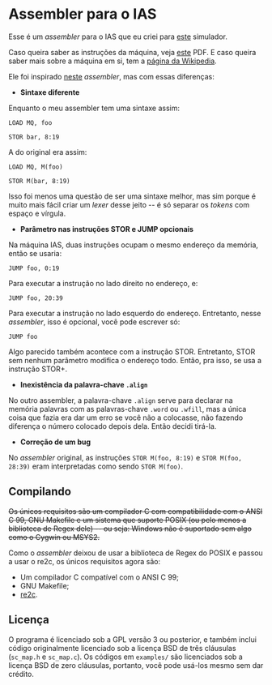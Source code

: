 # Assembler para o IAS

Esse é um _assembler_ para o IAS que eu criei para [este](https://www.ic.unicamp.br/~edson/disciplinas/mc404/2017-2s/abef/IAS-sim/) simulador.

Caso queira saber as instruções da máquina, veja [este](https://www.ic.unicamp.br/~edson/disciplinas/mc404/2017-2s/abef/) PDF. E caso queira saber mais sobre a máquina em si, tem a [página da Wikipedia](https://pt.wikipedia.org/wiki/Computador_IAS).

Ele foi inspirado [neste](https://www.ic.unicamp.br/~edson/disciplinas/mc404/2017-2s/abef/IAS-Assembler/assembler.html) _assembler_, mas com essas diferenças:

- **Sintaxe diferente**

Enquanto o meu assembler tem uma sintaxe assim:

```
LOAD MQ, foo

STOR bar, 8:19
```

A do original era assim:

```
LOAD MQ, M(foo)

STOR M(bar, 8:19)
```

Isso foi menos uma questão de ser uma sintaxe melhor, mas sim porque é muito mais fácil criar um _lexer_ desse jeito -- é só separar os _tokens_ com espaço e vírgula.

- **Parâmetro nas instruções STOR e JUMP opcionais**

Na máquina IAS, duas instruções ocupam o mesmo endereço da memória, então se usaria:

```
JUMP foo, 0:19
```

Para executar a instrução no lado direito no endereço, e:

```
JUMP foo, 20:39
```

Para executar a instrução no lado esquerdo do endereço. Entretanto, nesse _assembler_, isso é opcional, você pode escrever só:

```
JUMP foo
```

Algo parecido também acontece com a instrução STOR. Entretanto, STOR sem nenhum parâmetro modifica o endereço todo. Então, pra isso, se usa a instrução STOR+.

- **Inexistência da palavra-chave `.align`**

No outro assembler, a palavra-chave `.align` serve para declarar na memória palavras com as palavras-chave `.word` ou `.wfill`, mas a única coisa que fazia era dar um erro se você não a colocasse, não fazendo diferença o número colocado depois dela. Então decidi tirá-la.

- **Correção de um bug**

No _assembler_ original, as instruções `STOR M(foo, 8:19)` e `STOR M(foo, 28:39)` eram interpretadas como sendo `STOR M(foo)`.

## Compilando

~~Os únicos requisitos são um compilador C com compatibilidade com o ANSI C 99, GNU Makefile e um sistema que suporte POSIX (ou pelo menos a biblioteca de Regex dele) -- ou seja: Windows não é suportado sem algo como o Cygwin ou MSYS2.~~

Como o _assembler_ deixou de usar a biblioteca de Regex do POSIX e passou a usar o re2c, os únicos requisitos agora são:

- Um compilador C compatível com o ANSI C 99;
- GNU Makefile;
- [re2c](https://re2c.org/).

## Licença

O programa é licenciado sob a GPL versão 3 ou posterior, e também inclui código originalmente licenciado sob a licença BSD de três cláusulas (`sc_map.h` e `sc_map.c`). Os códigos em `examples/` são licenciados sob a licença BSD de zero cláusulas, portanto, você pode usá-los mesmo sem dar crédito.
